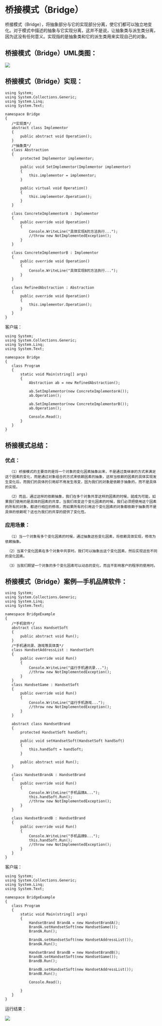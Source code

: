 # 桥接模式（Bridge）
桥接模式（Bridge），将抽象部分与它的实现部分分离，使它们都可以独立地变化。对于模式中描述的抽象与它实现分离，这并不是说，让抽象类与派生类分离，因为这没有任何意义。实现指的是抽象类和它的派生类用来实现自己的对象。

## 桥接模式（Bridge）UML类图：

![](img/a008_001.png)

## 桥接模式（Bridge）实现：


```
using System;
using System.Collections.Generic;
using System.Linq;
using System.Text;

namespace Bridge
{
   /*实现类*/
   abstract class Implementor
   {
       public abstract void Operation();
   }
   /*抽象类*/
   class Abstraction
   {
       protected Implementor implementor;

       public void SetImplementor(Implementor implementor)
       {
           this.implementor = implementor;
       }

       public virtual void Operation()
       {
           this.implementor.Operation();
       }
   }

   class ConcreteImplementorA : Implementor
   {
       public override void Operation()
       {
           Console.WriteLine("具体实现A的方法执行...");
           //throw new NotImplementedException();
       }
   }

   class ConcreteImplementorB : Implementor
   {
       public override void Operation()
       {
           Console.WriteLine("具体实现B的方法执行...");
       }
   }

   class RefinedAbstraction : Abstraction
   {
       public override void Operation()
       {
           this.implementor.Operation();
       }
   }
}
```
客户端：


```
using System;
using System.Collections.Generic;
using System.Linq;
using System.Text;

namespace Bridge
{
   class Program
   {
       static void Main(string[] args)
       {
           Abstraction ab = new RefinedAbstraction();

           ab.SetImplementor(new ConcreteImplementorA());
           ab.Operation();

           ab.SetImplementor(new ConcreteImplementorB());
           ab.Operation();

           Console.Read();
       }
   }
}
```
## 桥接模式总结：

### 优点：

      （1）桥接模式的主要目的是将一个对象的变化因素抽象出来，不是通过类继承的方式来满足这个因素的变化，而是通过对象组合的方式来依赖因素的抽象，这样当依赖的因素的具体实现发生变化后，而我们的具体的引用却不用发生改变，因为我们的对象是依赖于抽象的，而不是具体的实现。

      （2）而且，通过这样的依赖抽象，我们在多个对象共享这样的因素的时候，就成为可能，如果我们使用的是具体的因素的共享，当我们改变这个变化因素的时候，我们必须把使用这个因素的所有的对象，都进行相应的修改，而如果所有的引用这个变化因素的对象都依赖于抽象而不是具体的依赖呢？这也为我们的共享的提供了变化性。

### 应用场景：

      （1）当一个对象有多个变化因素的时候，通过抽象这些变化因素，将依赖具体实现，修改为依赖抽象。

     （2）当某个变化因素在多个对象中共享时。我们可以抽象出这个变化因素，然后实现这些不同的变化因素。

     （3）当我们期望一个对象的多个变化因素可以动态的变化，而且不影响客户的程序的使用时。

## 桥接模式（Bridge）案例—手机品牌软件：


```
using System;
using System.Collections.Generic;
using System.Linq;
using System.Text;

namespace BridgeExample
{
   /*手机软件*/
   abstract class HandsetSoft
   {
       public abstract void Run();
   }
   /*手机通讯录、游戏等具体类*/
   class HandsetAddressList : HandsetSoft
   {
       public override void Run()
       {
           Console.WriteLine("运行手机通讯录...");
           //throw new NotImplementedException();
       }
   }
   class HandsetGame : HandsetSoft
   {
       public override void Run()
       {
           Console.WriteLine("运行手机游戏...");
           //throw new NotImplementedException();
       }
   }

   abstract class HandsetBrand
   {
       protected HandsetSoft handSoft;

       public void setHandsetSoft(HandsetSoft handSoft)
       {
           this.handSoft = handSoft;
       }

       public abstract void Run();
   }

   class HandsetBrandA : HandsetBrand
   {
       public override void Run()
       {
           Console.WriteLine("手机品牌A...");
           this.handSoft.Run();
           //throw new NotImplementedException();
       }
   }

   class HandsetBrandB : HandsetBrand
   {
       public override void Run()
       {
           Console.WriteLine("手机品牌B...");
           this.handSoft.Run();
           //throw new NotImplementedException();
       }
   }
}
```
客户端：


```
using System;
using System.Collections.Generic;
using System.Linq;
using System.Text;

namespace BridgeExample
{
   class Program
   {
       static void Main(string[] args)
       {
           HandsetBrand BrandA = new HandsetBrandA();
           BrandA.setHandsetSoft(new HandsetGame());
           BrandA.Run();

           BrandA.setHandsetSoft(new HandsetAddressList());
           BrandA.Run();

           HandsetBrand BrandB = new HandsetBrandB();
           BrandB.setHandsetSoft(new HandsetGame());
           BrandB.Run();

           BrandB.setHandsetSoft(new HandsetAddressList());
           BrandB.Run();

           Console.Read();

       }
   }
}
```
运行结果：

![](img/a008_002.png)